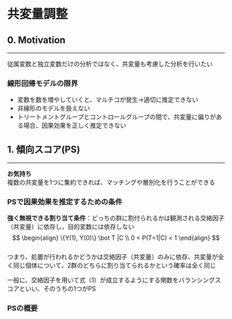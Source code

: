 # 共変量調整  

## 0. Motivation  

---

従属変数と独立変数だけの分析ではなく、共変量も考慮した分析を行いたい  

### 線形回帰モデルの限界

- 変数を数を増やしていくと、マルチコが発生→適切に推定できない  
- 非線形のモデルを扱えない  
- トリートメントグループとコントロールグループの間で、共変量に偏りがある場合、因果効果を正しく推定できない  

## 1. 傾向スコア(PS)  

---
**お気持ち**  
複数の共変量を1つに集約できれば、マッチングや層別化を行うことができる  

### PSで因果効果を推定するための条件  

**強く無視できる割り当て条件**：どっちの群に割付られるかは観測される交絡因子（共変量）に依存し，目的変数には依存しない  
$$
\begin{align}
\{Y(1), Y(0)\} \bot T |C \\
0 < P(T=1|C) < 1
\end{align}
$$  
つまり、処置が行われるかどうかは交絡因子（共変量）のみに依存、共変量が全く同じ個体について、2群のどちらに割り当てられるかという確率は全く同じ  

一般に、交絡因子を用いて式（1）が成立するようにする関数をバランシングスコアといい、そのうちの1つがPS  

### PSの概要